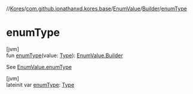 //[Kores](../../../../index.md)/[com.github.jonathanxd.kores.base](../../index.md)/[EnumValue](../index.md)/[Builder](index.md)/[enumType](enum-type.md)

# enumType

[jvm]\
fun [enumType](enum-type.md)(value: [Type](https://docs.oracle.com/javase/8/docs/api/java/lang/reflect/Type.html)): [EnumValue.Builder](index.md)

See [EnumValue.enumType](../enum-type.md)

[jvm]\
lateinit var [enumType](enum-type.md): [Type](https://docs.oracle.com/javase/8/docs/api/java/lang/reflect/Type.html)
